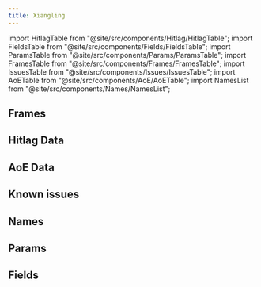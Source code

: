 ```yaml
---
title: Xiangling
---
```


import HitlagTable from "@site/src/components/Hitlag/HitlagTable";
import FieldsTable from "@site/src/components/Fields/FieldsTable";
import ParamsTable from "@site/src/components/Params/ParamsTable";
import FramesTable from "@site/src/components/Frames/FramesTable";
import IssuesTable from "@site/src/components/Issues/IssuesTable";
import AoETable from "@site/src/components/AoE/AoETable";
import NamesList from "@site/src/components/Names/NamesList";

## Frames

<FramesTable character="xiangling" />

## Hitlag Data

<HitlagTable character="xiangling" />

## AoE Data

<AoETable character="xiangling" />

## Known issues

<IssuesTable character="xiangling" />

## Names

<NamesList character="xiangling" />

## Params

<ParamsTable character="xiangling" />

## Fields

<FieldsTable character="xiangling" />
